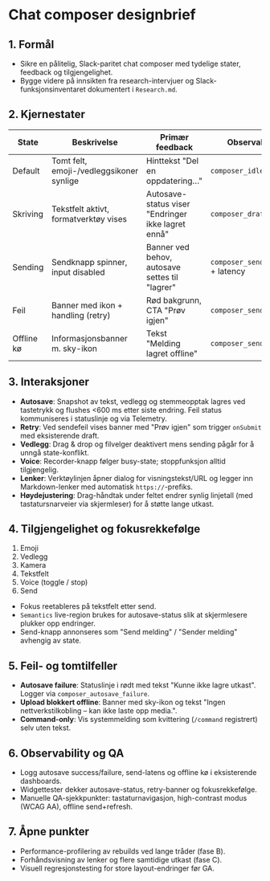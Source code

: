 # Chat composer designbrief

## 1. Formål
- Sikre en pålitelig, Slack-paritet chat composer med tydelige stater, feedback og tilgjengelighet.
- Bygge videre på innsikten fra research-intervjuer og Slack-funksjonsinventaret dokumentert i `Research.md`.

## 2. Kjernestater
| State | Beskrivelse | Primær feedback | Observability |
| --- | --- | --- | --- |
| Default | Tomt felt, emoji-/vedleggsikoner synlige | Hinttekst "Del en oppdatering…" | `composer_idle` |
| Skriving | Tekstfelt aktivt, formatverktøy vises | Autosave-status viser "Endringer ikke lagret ennå" | `composer_draft_dirty` |
| Sending | Sendknapp spinner, input disabled | Banner ved behov, autosave settes til "lagrer" | `composer_send_attempt` + latency |
| Feil | Banner med ikon + handling (retry) | Rød bakgrunn, CTA "Prøv igjen" | `composer_send_failure` |
| Offline kø | Informasjonsbanner m. sky-ikon | Tekst "Melding lagret offline" | `composer_send_offline` |

## 3. Interaksjoner
- **Autosave**: Snapshot av tekst, vedlegg og stemmeopptak lagres ved tastetrykk og flushes <600 ms etter siste endring. Feil status kommuniseres i statuslinje og via Telemetry.
- **Retry**: Ved sendefeil vises banner med "Prøv igjen" som trigger `onSubmit` med eksisterende draft.
- **Vedlegg**: Drag & drop og filvelger deaktivert mens sending pågår for å unngå state-konflikt.
- **Voice**: Recorder-knapp følger busy-state; stoppfunksjon alltid tilgjengelig.
- **Lenker**: Verktøylinjen åpner dialog for visningstekst/URL og legger inn Markdown-lenker med automatisk `https://`-prefiks.
- **Høydejustering**: Drag-håndtak under feltet endrer synlig linjetall (med tastatursnarveier via skjermleser) for å støtte lange utkast.

## 4. Tilgjengelighet og fokusrekkefølge
1. Emoji
2. Vedlegg
3. Kamera
4. Tekstfelt
5. Voice (toggle / stop)
6. Send

- Fokus reetableres på tekstfelt etter send.
- `Semantics` live-region brukes for autosave-status slik at skjermlesere plukker opp endringer.
- Send-knapp annonseres som "Send melding" / "Sender melding" avhengig av state.

## 5. Feil- og tomtilfeller
- **Autosave failure**: Statuslinje i rødt med tekst "Kunne ikke lagre utkast". Logger via `composer_autosave_failure`.
- **Upload blokkert offline**: Banner med sky-ikon og tekst "Ingen nettverkstilkobling – kan ikke laste opp media.".
- **Command-only**: Vis systemmelding som kvittering (`/command` registrert) selv uten tekst.

## 6. Observability og QA
- Logg autosave success/failure, send-latens og offline kø i eksisterende dashboards.
- Widgettester dekker autosave-status, retry-banner og fokusrekkefølge.
- Manuelle QA-sjekkpunkter: tastaturnavigasjon, high-contrast modus (WCAG AA), offline send+refresh.

## 7. Åpne punkter
- Performance-profilering av rebuilds ved lange tråder (fase B).
- Forhåndsvisning av lenker og flere samtidige utkast (fase C).
- Visuell regresjonstesting for store layout-endringer før GA.
